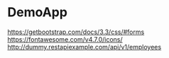 # DemoApp


https://getbootstrap.com/docs/3.3/css/#forms
https://fontawesome.com/v4.7.0/icons/
http://dummy.restapiexample.com/api/v1/employees
